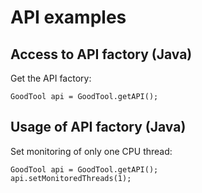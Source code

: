 # API examples

## Access to API factory (Java)

Get the API factory: 

    GoodTool api = GoodTool.getAPI();

## Usage of API factory (Java)

Set monitoring of only one CPU thread:

    GoodTool api = GoodTool.getAPI();
    api.setMonitoredThreads(1);
